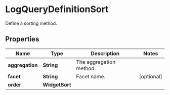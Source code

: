 

# LogQueryDefinitionSort

Define a sorting method.
## Properties

Name | Type | Description | Notes
------------ | ------------- | ------------- | -------------
**aggregation** | **String** | The aggregation method. | 
**facet** | **String** | Facet name. |  [optional]
**order** | **WidgetSort** |  | 



